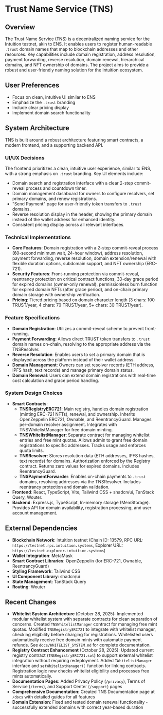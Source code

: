 # Trust Name Service (TNS)

## Overview
The Trust Name Service (TNS) is a decentralized naming service for the Intuition testnet, akin to ENS. It enables users to register human-readable `.trust` domain names that map to blockchain addresses and other resources. Key capabilities include domain registration, address resolution, payment forwarding, reverse resolution, domain renewal, hierarchical domains, and NFT ownership of domains. The project aims to provide a robust and user-friendly naming solution for the Intuition ecosystem.

## User Preferences
- Focus on clean, intuitive UI similar to ENS
- Emphasize the `.trust` branding
- Include clear pricing display
- Implement domain search functionality

## System Architecture
TNS is built around a robust architecture featuring smart contracts, a modern frontend, and a supporting backend API.

### UI/UX Decisions
The frontend prioritizes a clean, intuitive user experience, similar to ENS, with a strong emphasis on `.trust` branding. Key UI elements include:
- Domain search and registration interface with a clear 2-step commit-reveal process and countdown timer.
- Domain management dashboard for owners to configure resolvers, set primary domains, and renew registrations.
- "Send Payment" page for user-friendly token transfers to `.trust` domains.
- Reverse resolution display in the header, showing the primary domain instead of the wallet address for enhanced identity.
- Consistent pricing display across all relevant interfaces.

### Technical Implementations
- **Core Features**: Domain registration with a 2-step commit-reveal process (60-second minimum wait, 24-hour window), address resolution, payment forwarding, reverse resolution, domain extension/renewal with flexible duration options, subdomain support, and NFT ownership (ERC-721).
- **Security Features**: Front-running protection via commit-reveal, reentrancy protection on critical contract functions, 30-day grace period for expired domains (owner-only renewal), permissionless burn function for expired domain NFTs (after grace period), and on-chain primary domain storage with ownership verification.
- **Pricing**: Tiered pricing based on domain character length (3 chars: 100 TRUST/year, 4 chars: 70 TRUST/year, 5+ chars: 30 TRUST/year).

### Feature Specifications
- **Domain Registration**: Utilizes a commit-reveal scheme to prevent front-running.
- **Payment Forwarding**: Allows direct TRUST token transfers to `.trust` domain names on-chain, resolving to the appropriate address via the TNSResolver.
- **Reverse Resolution**: Enables users to set a primary domain that is displayed across the platform instead of their wallet address.
- **Domain Management**: Owners can set resolver records (ETH address, IPFS hash, text records) and manage primary domain status.
- **Domain Renewal**: Users can extend domain registrations with real-time cost calculation and grace period handling.

### System Design Choices
- **Smart Contracts**:
    - **TNSRegistryERC721**: Main registry, handles domain registration (minting ERC-721 NFTs), renewal, and ownership. Inherits OpenZeppelin ERC721, Ownable, and ReentrancyGuard. Manages per-domain resolver assignment. Integrates with TNSWhitelistManager for free domain minting.
    - **TNSWhitelistManager**: Separate contract for managing whitelist entries and free mint quotas. Allows admin to grant free domain registrations to specific addresses. Tracks usage and enforces quota limits.
    - **TNSResolver**: Stores resolution data (ETH addresses, IPFS hashes, text records) for domains. Authorization enforced by the Registry contract. Returns zero values for expired domains. Includes ReentrancyGuard.
    - **TNSPaymentForwarder**: Enables on-chain payments to `.trust` domains, resolving addresses via the TNSResolver. Includes reentrancy protection and domain validation.
- **Frontend**: React, TypeScript, Vite, Tailwind CSS + shadcn/ui, TanStack Query, Wouter.
- **Backend**: Express.js, TypeScript, In-memory storage (MemStorage). Provides API for domain availability, registration processing, and user account management.

## External Dependencies
- **Blockchain Network**: Intuition testnet (Chain ID: 13579, RPC URL: `https://testnet.rpc.intuition.systems`, Explorer URL: `https://testnet.explorer.intuition.systems`)
- **Wallet Integration**: MetaMask
- **Smart Contract Libraries**: OpenZeppelin (for ERC-721, Ownable, ReentrancyGuard)
- **Styling Framework**: Tailwind CSS
- **UI Component Library**: shadcn/ui
- **State Management**: TanStack Query
- **Routing**: Wouter

## Recent Changes
- **Whitelist System Architecture** (October 28, 2025): Implemented modular whitelist system with separate contracts for clean separation of concerns. Created `TNSWhitelistManager` contract for managing free mint quotas. Modified `TNSRegistryERC721` to integrate with whitelist manager, checking eligibility before charging for registrations. Whitelisted users automatically receive free domain mints with automatic payment refunds. See `docs/WHITELIST_SYSTEM.md` for complete documentation.
- **Registry Contract Enhancement** (October 28, 2025): Updated current registry contract (`TNSRegistryERC721.sol`) to support external whitelist integration without requiring redeployment. Added `IWhitelistManager` interface and `setWhitelistManager()` function for linking contracts. Registration logic now checks whitelist eligibility and processes free mints automatically.
- **Documentation Pages**: Added Privacy Policy (`/privacy`), Terms of Service (`/terms`), and Support Center (`/support`) pages
- **Comprehensive Documentation**: Created TNS Documentation page at `/docs` with detailed guides for all features
- **Domain Extension**: Fixed and tested domain renewal functionality - successfully extended domains with correct year-based duration